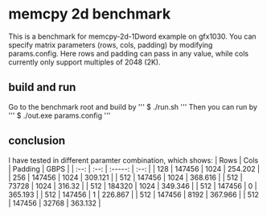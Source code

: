 # memcpy 2d benchmark

This is a benchmark for memcpy-2d-1Dword example on gfx1030. You can specify matrix parameters (rows, cols, padding) by modifying params.config. 
Here rows and padding can pass in any value, while cols currently only support multiples of 2048 (2K).

## build and run
Go to the benchmark root and build by
'''
$ ./run.sh
'''
Then you can run by
'''
$ ./out.exe params.config
'''

## conclusion
I have tested in different paramter combination, which shows:
| Rows | Cols | Padding | GBPS |
| :--: | :--: | :-----: | :--: |
| 128  | 147456 | 1024    | 254.202 |
| 256  | 147456 | 1024    | 309.121 |
| 512  | 147456 | 1024    | 368.616 |
| 512  | 73728  | 1024    | 316.32  |
| 512  | 184320 | 1024    | 349.346 |
| 512  | 147456 | 0       | 365.193 |
| 512  | 147456 | 1       | 226.867 |
| 512  | 147456 | 8192    | 367.966 |
| 512  | 147456 | 32768   | 363.132 |